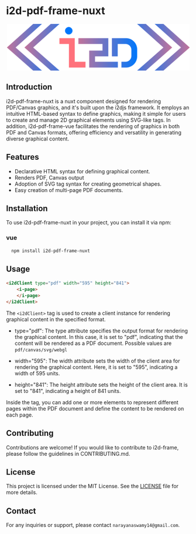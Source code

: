 # i2d-pdf-frame-nuxt

<p align="center">
  <img src="https://github.com/I2Djs/i2d-frame/blob/main/assets/i2d-frame.svg?raw=true" width=500>
</p>

## Introduction

i2d-pdf-frame-nuxt is a nuxt component designed for rendering PDF/Canvas graphics, and it's built upon the i2djs framework. It employs an intuitive HTML-based syntax to define graphics, making it simple for users to create and manage 2D graphical elements using SVG-like tags. In addition, i2d-pdf-frame-vue facilitates the rendering of graphics in both PDF and Canvas formats, offering efficiency and versatility in generating diverse graphical content.


## Features

* Declarative HTML syntax for defining graphical content.
* Renders PDF, Canvas output
* Adoption of SVG tag syntax for creating geometrical shapes.
* Easy creation of multi-page PDF documents.

## Installation

To use i2d-pdf-frame-nuxt in your project, you can install it via npm:

  
  ### vue
  ``` bash
    npm install i2d-pdf-frame-nuxt
  ```

## Usage
```html
<i2dClient type="pdf" width="595" height="841">
    <i-page>
    </i-page>
</i2dClient>
```
The `<i2dClient>` tag is used to create a client instance for rendering graphical content in the specified format.
  
  * type="pdf": The type attribute specifies the output format for rendering the graphical content. In this case, it is set to "pdf", indicating that the content will be rendered as a PDF document. Possible values are `pdf/canvas/svg/webgl`

  * width="595": The width attribute sets the width of the client area for rendering the graphical content. Here, it is set to "595", indicating a width of 595 units.

  * height="841": The height attribute sets the height of the client area. It is set to "841", indicating a height of 841 units.
  
  Inside the <i2dClient> tag, you can add one or more <i-page> elements to represent different pages within the PDF document and define the content to be rendered on each page.
  

## Contributing
Contributions are welcome! If you would like to contribute to i2d-frame, please follow the guidelines in CONTRIBUTING.md.

## License
This project is licensed under the MIT License. See the [LICENSE](https://raw.githubusercontent.com/I2Djs/i2d-pdf-frame/main/LICENSE) file for more details.

## Contact
For any inquiries or support, please contact `narayanaswamy14@gmail.com`.
